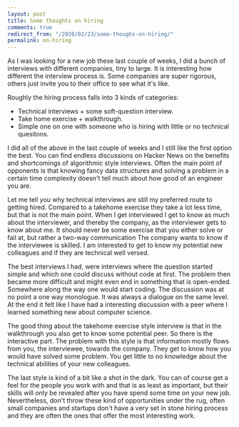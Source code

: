 ```yaml
---
layout: post
title: Some thoughts on hiring
comments: true
redirect_from: "/2020/02/23/some-thoughs-on-hiring/"
permalink: on-hiring
---
```


As I was looking for a new job these last couple of weeks,
I did a bunch of interviews with different companies, tiny to large.
It is interesting how different the interview process is. Some companies
are super rigorous, others just invite you to their office to see
what it's like.

Roughly the hiring process falls into 3 kinds of categories:
* Technical interviews + some soft-question interview.
* Take home exercise + walkthrough.
* Simple one on one with someone who is hiring with little or no technical quesitons.

I did all of the above in the last couple of weeks and I still like the first
option the best. You can find endless discussions on Hacker News on the
benefits and shortcomings of algorithmic style interviews. Often the main
point of opponents is that knowing fancy data structures
and solving a problem in a certain time complexity doesn't tell much
about how good of an engineer you are.

Let me tell you why technical interviews are still my preferred route
to getting hired. Compared to a takehome exercise they take a lot less time,
but that is not the main point. When I get interviewed
I get to know as much about the interviewer, and thereby the company, as the
interviewer gets to know about me. It should never be some
exercise that you either solve or fail at, but rather a two-way communication
The company wants to know if the interviewee is skilled.
I am interested to get to know my potential
new colleagues and if they are technical well versed.

The best interviews I had, were interviews where the question started
simple and which one could discuss without code at first. The problem
then became more difficult and might even end in something
that is open-ended. Somewhere along the way one would start coding.
The discussion was at no point a one way monologue. It
was always a dialogue on the same level. At the end it felt like I have had
a interesting discussion with a peer where I learned something new about
computer science.

The good thing about the takehome exercise style interview is that in the
walkthrough you also get to know some potential peer. So there is the
interactive part. The problem with this style is that information mostly
flows from you, the interviewee, towards the company. They get to know
how you would have solved some problem. You get little to
no knowledge about the technical abilities of your new colleagues.

The last style is kind of a bit like a shot in the dark. You can of course
get a feel for the people you work with and that is as least as important,
but their skills will only be revealed after you have spend some time on
your new job.
Nevertheless, don't throw these kind of opportunities under the rug,
often small companies and startups don't have a very set in stone
hiring process and they are often the ones that offer the most
interesting work.
